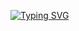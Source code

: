 [![Typing SVG](https://readme-typing-svg.demolab.com?font=Fira+Code&pause=1000&color=1B791A&multiline=true&repeat=false&width=540&height=60&lines=Hello%2C+I'm+Ivo+Sokoloski;A+student+of+Computer+Science+and+Engineering)](https://git.io/typing-svg)
